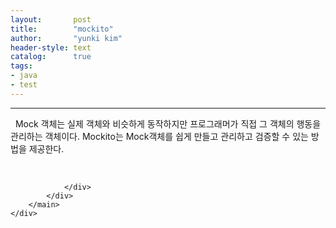 ```yaml
---
layout:       post
title:        "mockito"
author:       "yunki kim"
header-style: text
catalog:      true
tags: 
- java
- test
---
```


<head></head>
<body id="tt-body-page" class="">
<div id="wrap" class="wrap-right">
    <div id="container">
        <main class="main ">
            <div class="area-main">
                <div class="area-view">
                    <div class="article-header"></div>
                    <hr>
                    <div class="article-view">
                        <div class="contents_style">
                            <p data-ke-size="size16">&nbsp; Mock 객체는 실제 객체와 비슷하게 동작하지만 프로그래머가 직접 그 객체의 행동을 관리하는 객체이다. Mockito는 Mock객체를 쉽게 만들고 관리하고 검증할 수 있는 방법을 제공한다.</p>
                        </div>
                        <br>
                        <div class="tags"></div>
                    </div>
                    
                </div>
            </div>
        </main>
    </div>
</div>


</body>